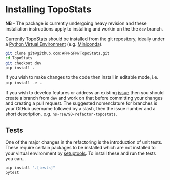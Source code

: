 # Installing TopoStats

**NB** - The package is currently undergoing heavy revision and these installation instructions apply to installing and
workin on the the `dev` branch.

Currently TopoStats should be installed from the git repository, ideally under a [Python Virtual
Environment](https://realpython.com/python-virtual-environments-a-primer/)
(e.g. [Miniconda](https://docs.conda.io/en/latest/miniconda.html)).


``` bash
git clone git@github.com:AFM-SPM/TopoStats.git
cd TopoStats
git checkout dev
pip install .
```

If you wish to make changes to the code then install in editable mode, i.e. `pip install -e .`.

If you wish to develop features or address an existing [issue](https://github.com/AFM-SPM/TopoStats/issues) then you
should create a branch from `dev` and work on that before committing your changes and creating a pull request. The
suggested nomenclature for branches is your GitHub username followed by a slash, then the issue number and a short
description, e.g. `ns-rse/90-refactor-topostats`.

## Tests

One of the major changes in the refactoring is the introduction of unit tests. These require certain packages to be
installed which are not installed to your virtual environment by
[setuptools](https://setuptools.pypa.io/en/latest/setuptools.html). To install these and run the tests you can...

``` bash
pip install ".[tests]"
pytest
```

